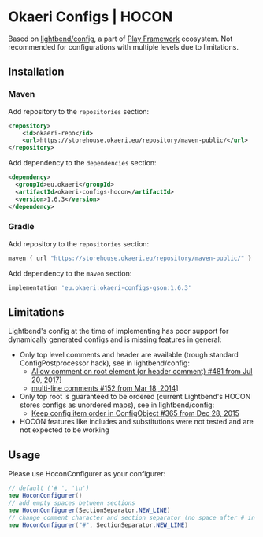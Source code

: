 # Okaeri Configs | HOCON

Based on [lightbend/config](https://github.com/lightbend/config), a part of [Play Framework](https://www.playframework.com/) ecosystem. Not recommended for configurations with multiple levels due to limitations.

## Installation
### Maven
Add repository to the `repositories` section:
```xml
<repository>
    <id>okaeri-repo</id>
    <url>https://storehouse.okaeri.eu/repository/maven-public/</url>
</repository>
```
Add dependency to the `dependencies` section:
```xml
<dependency>
  <groupId>eu.okaeri</groupId>
  <artifactId>okaeri-configs-hocon</artifactId>
  <version>1.6.3</version>
</dependency>
```
### Gradle
Add repository to the `repositories` section:
```groovy
maven { url "https://storehouse.okaeri.eu/repository/maven-public/" }
```
Add dependency to the `maven` section:
```groovy
implementation 'eu.okaeri:okaeri-configs-gson:1.6.3'
```

## Limitations
Lightbend's config at the time of implementing has poor support for dynamically generated configs and is missing features in general:
- Only top level comments and header are available (trough standard ConfigPostprocessor hack), see in lightbend/config:
  - [Allow comment on root element (or header comment) #481 from Jul 20, 2017](https://github.com/lightbend/config/issues/481)]
  - [multi-line comments #152 from Mar 18, 2014](https://github.com/lightbend/config/issues/152)]
- Only top root is guaranteed to be ordered (current Lightbend's HOCON stores configs as unordered maps), see in lightbend/config:
  - [Keep config item order in ConfigObject #365 from Dec 28, 2015](https://github.com/lightbend/config/issues/365)
- HOCON features like includes and substitutions were not tested and are not expected to be working

## Usage

Please use HoconConfigurer as your configurer:
```java
// default ('# ', '\n')
new HoconConfigurer()
// add empty spaces between sections
new HoconConfigurer(SectionSeparator.NEW_LINE)
// change comment character and section separator (no space after # in comments, empty spaces between sections)
new HoconConfigurer("#", SectionSeparator.NEW_LINE)
```
